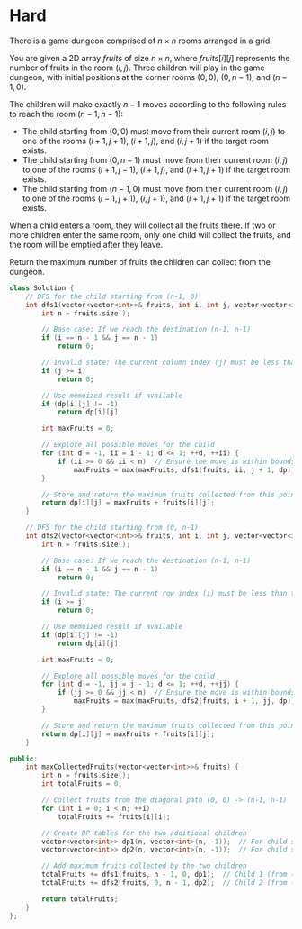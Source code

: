 # Hard

There is a game dungeon comprised of $n \times n$ rooms arranged in a grid.

You are given a 2D array $fruits$ of size $n \times n$, where $fruits[i][j]$ represents the number of fruits in the room $(i, j)$. Three children will play in the game dungeon, with initial positions at the corner rooms $(0, 0)$, $(0, n - 1)$, and $(n - 1, 0)$.

The children will make exactly $n - 1$ moves according to the following rules to reach the room $(n - 1, n - 1)$:

- The child starting from $(0, 0)$ must move from their current room $(i, j)$ to one of the rooms $(i + 1, j + 1)$, $(i + 1, j)$, and $(i, j + 1)$ if the target room exists.
- The child starting from $(0, n - 1)$ must move from their current room $(i, j)$ to one of the rooms $(i + 1, j - 1)$, $(i + 1, j)$, and $(i + 1, j + 1)$ if the target room exists.
- The child starting from $(n - 1, 0)$ must move from their current room $(i, j)$ to one of the rooms $(i - 1, j + 1)$, $(i, j + 1)$, and $(i + 1, j + 1)$ if the target room exists.

When a child enters a room, they will collect all the fruits there. If two or more children enter the same room, only one child will collect the fruits, and the room will be emptied after they leave.

Return the maximum number of fruits the children can collect from the dungeon.

```cpp
class Solution {
    // DFS for the child starting from (n-1, 0)
    int dfs1(vector<vector<int>>& fruits, int i, int j, vector<vector<int>>& dp) {
        int n = fruits.size();

        // Base case: If we reach the destination (n-1, n-1)
        if (i == n - 1 && j == n - 1)
            return 0;

        // Invalid state: The current column index (j) must be less than the row index (i)
        if (j >= i)
            return 0;

        // Use memoized result if available
        if (dp[i][j] != -1)
            return dp[i][j];

        int maxFruits = 0;

        // Explore all possible moves for the child
        for (int d = -1, ii = i - 1; d <= 1; ++d, ++ii) {
            if (ii >= 0 && ii < n)  // Ensure the move is within bounds
                maxFruits = max(maxFruits, dfs1(fruits, ii, j + 1, dp));
        }

        // Store and return the maximum fruits collected from this point
        return dp[i][j] = maxFruits + fruits[i][j];
    }

    // DFS for the child starting from (0, n-1)
    int dfs2(vector<vector<int>>& fruits, int i, int j, vector<vector<int>>& dp) {
        int n = fruits.size();

        // Base case: If we reach the destination (n-1, n-1)
        if (i == n - 1 && j == n - 1)
            return 0;

        // Invalid state: The current row index (i) must be less than the column index (j)
        if (i >= j)
            return 0;

        // Use memoized result if available
        if (dp[i][j] != -1)
            return dp[i][j];

        int maxFruits = 0;

        // Explore all possible moves for the child
        for (int d = -1, jj = j - 1; d <= 1; ++d, ++jj) {
            if (jj >= 0 && jj < n)  // Ensure the move is within bounds
                maxFruits = max(maxFruits, dfs2(fruits, i + 1, jj, dp));
        }

        // Store and return the maximum fruits collected from this point
        return dp[i][j] = maxFruits + fruits[i][j];
    }

public:
    int maxCollectedFruits(vector<vector<int>>& fruits) {
        int n = fruits.size();
        int totalFruits = 0;

        // Collect fruits from the diagonal path (0, 0) -> (n-1, n-1)
        for (int i = 0; i < n; ++i)
            totalFruits += fruits[i][i];

        // Create DP tables for the two additional children
        vector<vector<int>> dp1(n, vector<int>(n, -1));  // For child starting at (n-1, 0)
        vector<vector<int>> dp2(n, vector<int>(n, -1));  // For child starting at (0, n-1)

        // Add maximum fruits collected by the two children
        totalFruits += dfs1(fruits, n - 1, 0, dp1);  // Child 1 (from (n-1, 0))
        totalFruits += dfs2(fruits, 0, n - 1, dp2);  // Child 2 (from (0, n-1))

        return totalFruits;
    }
};

```

